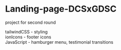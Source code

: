 # Landing-page-DCSxGDSC
project for second round

 tailwindCSS - styling <br>
 ionIcons - footer icons <br>
 JavaScript - hamburger menu, testimonial transitions
